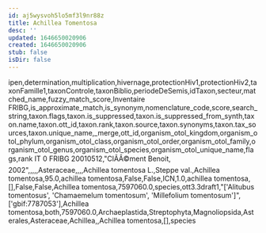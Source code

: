 ```yaml
---
id: aj5wysvoh5lo5mf3l9nr88z
title: Achillea Tomentosa
desc: ''
updated: 1646650020906
created: 1646650020906
stub: false
isDir: false
---
```

ipen,determination,multiplication,hivernage,protectionHiv1,protectionHiv2,taxonFamille1,taxonControle,taxonBiblio,periodeDeSemis,idTaxon,secteur,matched_name,fuzzy_match_score,Inventaire FRIBG,is_approximate_match,is_synonym,nomenclature_code,score,search_string,taxon.flags,taxon.is_suppressed,taxon.is_suppressed_from_synth,taxon.name,taxon.ott_id,taxon.rank,taxon.source,taxon.synonyms,taxon.tax_sources,taxon.unique_name,_merge,ott_id,organism_otol_kingdom,organism_otol_phylum,organism_otol_class,organism_otol_order,organism_otol_family,organism_otol_genus,organism_otol_species,organism_otol_unique_name,flags,rank
IT 0 FRIBG 20010512,"ClÃÂ©ment Benoit, 2002",,,,,Asteraceae,,,,Achillea tomentosa L.,Steppe val.,Achillea tomentosa,95.0,achillea tomentosa,False,False,ICN,1.0,achillea tomentosa,[],False,False,Achillea tomentosa,7597060.0,species,ott3.3draft1,"['Alitubus tomentosus', 'Chamaemelum tomentosum', 'Millefolium tomentosum']",['gbif:7787053'],Achillea tomentosa,both,7597060.0,Archaeplastida,Streptophyta,Magnoliopsida,Asterales,Asteraceae,Achillea,,Achillea tomentosa,[],species
